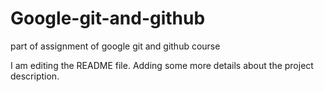 # Google-git-and-github
part of assignment of google git and github course

I am editing the README file. Adding some more details about the project description.
